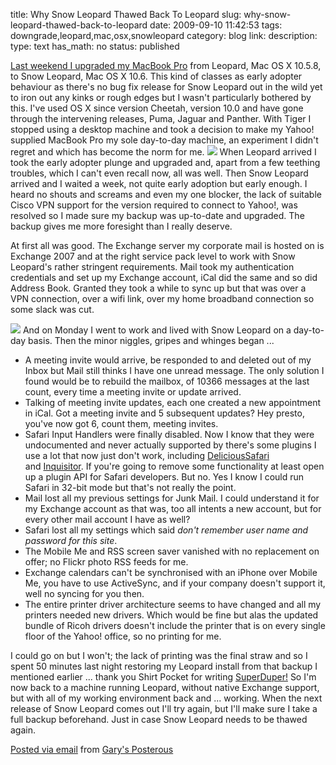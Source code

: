 title: Why Snow Leopard Thawed Back To Leopard
slug: why-snow-leopard-thawed-back-to-leopard
date: 2009-09-10 11:42:53
tags: downgrade,leopard,mac,osx,snowleopard
category: blog
link: 
description: 
type: text
has_math: no
status: published

[Last weekend I upgraded my MacBook Pro](http://bit.ly/X0BwB "http://bit.ly/X0BwB") from Leopard, Mac OS X 10.5.8, to Snow Leopard, Mac OS X 10.6. This kind of classes as early adopter behaviour as there's no bug fix release for Snow Leopard out in the wild yet to iron out any kinks or rough edges but I wasn't particularly bothered by this.
I've used OS X since version Cheetah, version 10.0 and have gone through the intervening releases, Puma, Jaguar and Panther. With Tiger I stopped using a desktop machine and took a decision to make my Yahoo! supplied MacBook Pro my sole day-to-day machine, an experiment I didn't regret and which has become the norm for me.
[![](http://farm4.static.flickr.com/3419/3287637959_7d4258c8ba.jpg)](http://www.flickr.com/photos/vicchi/3287637959/in/set-72157612897182085/ "http://www.flickr.com/photos/vicchi/3287637959/in/set-72157612897182085/")
When Leopard arrived I took the early adopter plunge and upgraded and, apart from a few teething troubles, which I can't even recall now, all was well. Then Snow Leopard arrived and I waited a week, not quite early adoption but early enough. I heard no shouts and screams and even my one blocker, the lack of suitable Cisco VPN support for the version required to connect to Yahoo!, was resolved so I made sure my backup was up-to-date and upgraded. The backup gives me more foresight than I really deserve.


At first all was good. The Exchange server my corporate mail is hosted on is Exchange 2007 and at the right service pack level to work with Snow Leopard's rather stringent requirements. Mail took my authentication credentials and set up my Exchange account, iCal did the same and so did Address Book. Granted they took a while to sync up but that was over a VPN connection, over a wifi link, over my home broadband connection so some slack was cut.

<!-- TEASER_END -->


[![](http://posterous.com/getfile/files.posterous.com/vicchi/TpFbSSIwj5ouLLOdN30toBbUpsnsQGGsqOkRJKObpKQoVd961hhmygtayjkt/photo.jpg.scaled.500.jpg)](http://posterous.com/getfile/files.posterous.com/vicchi/TIH6Odgou8TVDezTC8pDOJASizExzHnwgK3HHiagLwEhUOFvop0Zz8SEQiro/photo.jpg "http://posterous.com/getfile/files.posterous.com/vicchi/TIH6Odgou8TVDezTC8pDOJASizExzHnwgK3HHiagLwEhUOFvop0Zz8SEQiro/photo.jpg")
And on Monday I went to work and lived with Snow Leopard on a day-to-day basis. Then the minor niggles, gripes and whinges began ...
* A meeting invite would arrive, be responded to and deleted out of my Inbox but Mail still thinks I have one unread message. The only solution I found would be to rebuild the mailbox, of 10366 messages at the last count, every time a meeting invite or update arrived.
* Talking of meeting invite updates, each one created a new appointment in iCal. Got a meeting invite and 5 subsequent updates? Hey presto, you've now got 6, count them, meeting invites.
* Safari Input Handlers were finally disabled. Now I know that they were undocumented and never actually supported by there's some plugins I use a lot that now just don't work, including [DeliciousSafari](http://delicioussafari.com/ "http://delicioussafari.com/") and [Inquisitor](http://www.inquisitorx.com/safari/index_en.php "http://www.inquisitorx.com/safari/index_en.php"). If you're going to remove some functionality at least open up a plugin API for Safari developers. But no. Yes I know I could run Safari in 32-bit mode but that's not really the point.
* Mail lost all my previous settings for Junk Mail. I could understand it for my Exchange account as that was, too all intents a new account, but for every other mail account I have as well?
* Safari lost all my settings which said *don't remember user name and password for this site*.
* The Mobile Me and RSS screen saver vanished with no replacement on offer; no Flickr photo RSS feeds for me.
* Exchange calendars can't be synchronised with an iPhone over Mobile Me, you have to use ActiveSync, and if your company doesn't support it, well no syncing for you then.
* The entire printer driver architecture seems to have changed and all my printers needed new drivers. Which would be fine but alas the updated bundle of Ricoh drivers doesn't include the printer that is on every single floor of the Yahoo! office, so no printing for me.


I could go on but I won't; the lack of printing was the final straw and so I spent 50 minutes last night restoring my Leopard install from that backup I mentioned earlier ... thank you Shirt Pocket for writing [SuperDuper!](http://www.shirt-pocket.com/SuperDuper/SuperDuperDescription.html "http://www.shirt-pocket.com/SuperDuper/SuperDuperDescription.html")
So I'm now back to a machine running Leopard, without native Exchange support, but with all of my working environment back and ... working. When the next release of Snow Leopard comes out I'll try again, but I'll make sure I take a full backup beforehand. Just in case Snow Leopard needs to be thawed again.

[Posted via email](http://posterous.com "http://posterous.com") from [Gary's Posterous](http://vicchi.posterous.com/why-snow-leopard-thawed-back-to-leopard "http://vicchi.posterous.com/why-snow-leopard-thawed-back-to-leopard")



